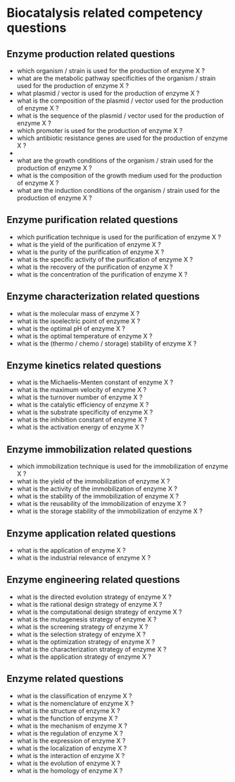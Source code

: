 # Biocatalysis related competency questions


## Enzyme production related questions

- which organism / strain is used for the production of enzyme X ?
- what are the metabolic pathway specificities of the organism / strain   used for the production of enzyme X ?
- what plasmid / vector is used for the production of enzyme X ?
- what is the composition of the plasmid / vector used for the production of enzyme X ?
- what is the sequence of the plasmid / vector used for the production of enzyme X ?
- which promoter is used for the production of enzyme X ?
- which antibiotic resistance genes are used for the production of enzyme X ?
- 
- what are the growth conditions of the organism / strain used for the production of enzyme X ?
- what is the composition of the growth medium used for the production of enzyme X ?
- what are the induction conditions of the organism / strain used for the production of enzyme X ?

## Enzyme purification related questions

- which purification technique is used for the purification of enzyme X ?
- what is the yield of the purification of enzyme X ?
- what is the purity of the purification of enzyme X ?
- what is the specific activity of the purification of enzyme X ?
- what is the recovery of the purification of enzyme X ?
- what is the concentration of the purification of enzyme X ?

## Enzyme characterization related questions

- what is the molecular mass of enzyme X ?
- what is the isoelectric point of enzyme X ?
- what is the optimal pH of enzyme X ?
- what is the optimal temperature of enzyme X ?
- what is the (thermo / chemo / storage) stability of enzyme X ?

## Enzyme kinetics related questions

- what is the Michaelis-Menten constant of enzyme X ?
- what is the maximum velocity of enzyme X ?
- what is the turnover number of enzyme X ?
- what is the catalytic efficiency of enzyme X ?
- what is the substrate specificity of enzyme X ?
- what is the inhibition constant of enzyme X ?
- what is the activation energy of enzyme X ?

## Enzyme immobilization related questions

- which immobilization technique is used for the immobilization of enzyme X ?
- what is the yield of the immobilization of enzyme X ?
- what is the activity of the immobilization of enzyme X ?
- what is the stability of the immobilization of enzyme X ?
- what is the reusability of the immobilization of enzyme X ?
- what is the storage stability of the immobilization of enzyme X ?

## Enzyme application related questions

- what is the application of enzyme X ?
- what is the industrial relevance of enzyme X ?


## Enzyme engineering related questions

- what is the directed evolution strategy of enzyme X ?
- what is the rational design strategy of enzyme X ?
- what is the computational design strategy of enzyme X ?
- what is the mutagenesis strategy of enzyme X ?
- what is the screening strategy of enzyme X ?
- what is the selection strategy of enzyme X ?
- what is the optimization strategy of enzyme X ?
- what is the characterization strategy of enzyme X ?
- what is the application strategy of enzyme X ?

## Enzyme related questions

- what is the classification of enzyme X ?
- what is the nomenclature of enzyme X ?
- what is the structure of enzyme X ?
- what is the function of enzyme X ?
- what is the mechanism of enzyme X ?
- what is the regulation of enzyme X ?
- what is the expression of enzyme X ?
- what is the localization of enzyme X ?
- what is the interaction of enzyme X ?
- what is the evolution of enzyme X ?
- what is the homology of enzyme X ?

